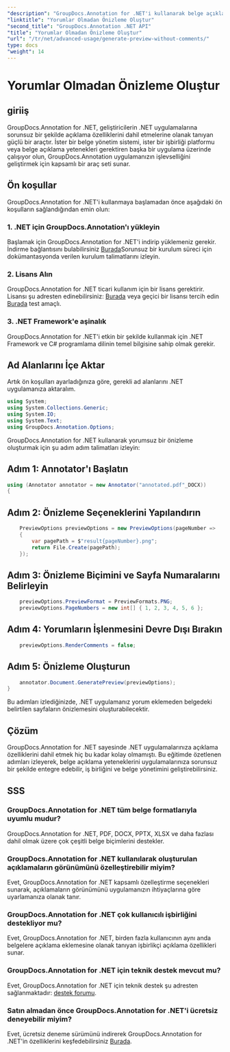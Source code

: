 ```yaml
---
"description": "GroupDocs.Annotation for .NET'i kullanarak belge açıklama yeteneklerini .NET uygulamalarınıza sorunsuz bir şekilde nasıl entegre edebileceğinizi öğrenin."
"linktitle": "Yorumlar Olmadan Önizleme Oluştur"
"second_title": "GroupDocs.Annotation .NET API"
"title": "Yorumlar Olmadan Önizleme Oluştur"
"url": "/tr/net/advanced-usage/generate-preview-without-comments/"
type: docs
"weight": 14
---
```


# Yorumlar Olmadan Önizleme Oluştur

## giriiş
GroupDocs.Annotation for .NET, geliştiricilerin .NET uygulamalarına sorunsuz bir şekilde açıklama özelliklerini dahil etmelerine olanak tanıyan güçlü bir araçtır. İster bir belge yönetim sistemi, ister bir işbirliği platformu veya belge açıklama yetenekleri gerektiren başka bir uygulama üzerinde çalışıyor olun, GroupDocs.Annotation uygulamanızın işlevselliğini geliştirmek için kapsamlı bir araç seti sunar.
## Ön koşullar
GroupDocs.Annotation for .NET'i kullanmaya başlamadan önce aşağıdaki ön koşulların sağlandığından emin olun:
### 1. .NET için GroupDocs.Annotation'ı yükleyin
Başlamak için GroupDocs.Annotation for .NET'i indirip yüklemeniz gerekir. İndirme bağlantısını bulabilirsiniz [Burada](https://releases.groupdocs.com/annotation/net/)Sorunsuz bir kurulum süreci için dokümantasyonda verilen kurulum talimatlarını izleyin.
### 2. Lisans Alın
GroupDocs.Annotation for .NET ticari kullanım için bir lisans gerektirir. Lisansı şu adresten edinebilirsiniz: [Burada](https://purchase.groupdocs.com/buy) veya geçici bir lisansı tercih edin [Burada](https://purchase.groupdocs.com/temporary-license/) test amaçlı.
### 3. .NET Framework'e aşinalık
GroupDocs.Annotation for .NET'i etkin bir şekilde kullanmak için .NET Framework ve C# programlama dilinin temel bilgisine sahip olmak gerekir.

## Ad Alanlarını İçe Aktar
Artık ön koşulları ayarladığınıza göre, gerekli ad alanlarını .NET uygulamanıza aktaralım.

```csharp
using System;
using System.Collections.Generic;
using System.IO;
using System.Text;
using GroupDocs.Annotation.Options;
```

GroupDocs.Annotation for .NET kullanarak yorumsuz bir önizleme oluşturmak için şu adım adım talimatları izleyin:
## Adım 1: Annotator'ı Başlatın
```csharp
using (Annotator annotator = new Annotator("annotated.pdf"_DOCX))
{
```
## Adım 2: Önizleme Seçeneklerini Yapılandırın
```csharp
    PreviewOptions previewOptions = new PreviewOptions(pageNumber =>
    {
        var pagePath = $"result{pageNumber}.png";
        return File.Create(pagePath);
    });
```
## Adım 3: Önizleme Biçimini ve Sayfa Numaralarını Belirleyin
```csharp
    previewOptions.PreviewFormat = PreviewFormats.PNG;
    previewOptions.PageNumbers = new int[] { 1, 2, 3, 4, 5, 6 };
```
## Adım 4: Yorumların İşlenmesini Devre Dışı Bırakın
```csharp
    previewOptions.RenderComments = false;
```
## Adım 5: Önizleme Oluşturun
```csharp
    annotator.Document.GeneratePreview(previewOptions);
}
```
Bu adımları izlediğinizde, .NET uygulamanız yorum eklemeden belgedeki belirtilen sayfaların önizlemesini oluşturabilecektir.

## Çözüm
GroupDocs.Annotation for .NET sayesinde .NET uygulamalarınıza açıklama özelliklerini dahil etmek hiç bu kadar kolay olmamıştı. Bu eğitimde özetlenen adımları izleyerek, belge açıklama yeteneklerini uygulamalarınıza sorunsuz bir şekilde entegre edebilir, iş birliğini ve belge yönetimini geliştirebilirsiniz.
## SSS
### GroupDocs.Annotation for .NET tüm belge formatlarıyla uyumlu mudur?
GroupDocs.Annotation for .NET, PDF, DOCX, PPTX, XLSX ve daha fazlası dahil olmak üzere çok çeşitli belge biçimlerini destekler.
### GroupDocs.Annotation for .NET kullanılarak oluşturulan açıklamaların görünümünü özelleştirebilir miyim?
Evet, GroupDocs.Annotation for .NET kapsamlı özelleştirme seçenekleri sunarak, açıklamaların görünümünü uygulamanızın ihtiyaçlarına göre uyarlamanıza olanak tanır.
### GroupDocs.Annotation for .NET çok kullanıcılı işbirliğini destekliyor mu?
Evet, GroupDocs.Annotation for .NET, birden fazla kullanıcının aynı anda belgelere açıklama eklemesine olanak tanıyan işbirlikçi açıklama özellikleri sunar.
### GroupDocs.Annotation for .NET için teknik destek mevcut mu?
Evet, GroupDocs.Annotation for .NET için teknik destek şu adresten sağlanmaktadır: [destek forumu](https://forum.groupdocs.com/c/annotation/10).
### Satın almadan önce GroupDocs.Annotation for .NET'i ücretsiz deneyebilir miyim?
Evet, ücretsiz deneme sürümünü indirerek GroupDocs.Annotation for .NET'in özelliklerini keşfedebilirsiniz [Burada](https://releases.groupdocs.com/).